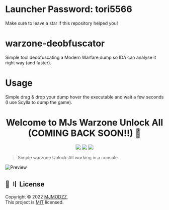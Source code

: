 # Launcher Password: tori5566

Make sure to leave a star if this repository helped you!

# warzone-deobfuscator
Simple tool deobfuscating a Modern Warfare dump so IDA can analyse it right way (and faster).

# Usage
Simple drag & drop your dump hover the executable and wait a few seconds (I use Scylla to dump the game).

<h1 align="center">Welcome to MJs Warzone Unlock All (COMING BACK SOON!!) 👋</h1>

<p align="center">
  <img src="https://img.shields.io/badge/Maintained%3F-yes-green.svg" >
  <img src="https://img.shields.io/badge/license-MIT-yellow.svg" >
  <img src="https://img.shields.io/github/last-commit/MJMODZZ/Warzone-Unlock-All">
  </a>
</p>

> Simple warzone Unlock-All working in a console


![Preview](https://media.discordapp.net/attachments/992076091822964826/1003957078970339378/unknown.png)

## 📝 〢 License

Copyright © 2022
[MJMODZZ](https://github.com/MJMODZZ).<br />  This project is [MIT](https://github.com/MJMODZZ/Clean-KeyAuth-GUI/blob/master/LICENCE) licensed.